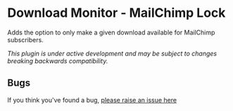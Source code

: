 Download Monitor - MailChimp Lock
==============

Adds the option to only make a given download available for MailChimp subscribers.

_This plugin is under active development and may be subject to changes breaking backwards compatibility._

Bugs
----
If you think you've found a bug, [please raise an issue here](https://github.com/dannyvankooten/wp-dlm-mailchimp-lock/issues?state=open)